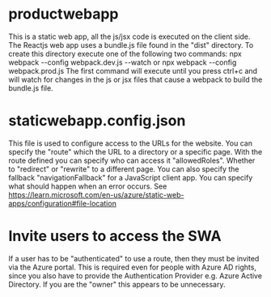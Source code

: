 # productwebapp
This is a static web app, all the js/jsx code is executed on the client side.
The Reactjs web app uses a bundle.js file found in the "dist" directory.
To create this directory execute one of the following two commands:
npx webpack --config webpack.dev.js --watch
or npx webpack --config webpack.prod.js
The first command will execute until you press ctrl+c and will watch for changes in the js or jsx files that cause a webpack to build the bundle.js file.
# staticwebapp.config.json
This file is used to configure access to the URLs for the website.
You can specify the "route" which the URL to a directory or a specific page.
With the route defined you can specify who can access it "allowedRoles".
Whether to "redirect" or "rewrite" to a different page.
You can also specify the fallback "navigationFallback" for a JavaScript client app.
You can specify what should happen when an error occurs.
See https://learn.microsoft.com/en-us/azure/static-web-apps/configuration#file-location
# Invite users to access the SWA
If a user has to be "authenticated" to use a route, then they must be invited via the Azure portal.
This is required even for people with Azure AD rights, since you also have to provide the Authentication Provider e.g. Azure Active Directory. If you are the "owner" this appears to be unnecessary.

